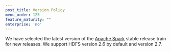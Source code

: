 ```yaml
---
post_title: Version Policy
menu_order: 125
feature_maturity: ""
enterprise: 'no'
---
```


We have selected the latest version of the [Apache Spark](http://spark.apache.org) stable release train for new releases. We support HDFS version 2.6 by default and version 2.7.

